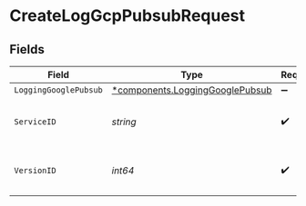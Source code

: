 # CreateLogGcpPubsubRequest


## Fields

| Field                                                                         | Type                                                                          | Required                                                                      | Description                                                                   | Example                                                                       |
| ----------------------------------------------------------------------------- | ----------------------------------------------------------------------------- | ----------------------------------------------------------------------------- | ----------------------------------------------------------------------------- | ----------------------------------------------------------------------------- |
| `LoggingGooglePubsub`                                                         | [*components.LoggingGooglePubsub](../../models/shared/logginggooglepubsub.md) | :heavy_minus_sign:                                                            | N/A                                                                           |                                                                               |
| `ServiceID`                                                                   | *string*                                                                      | :heavy_check_mark:                                                            | Alphanumeric string identifying the service.                                  | SU1Z0isxPaozGVKXdv0eY                                                         |
| `VersionID`                                                                   | *int64*                                                                       | :heavy_check_mark:                                                            | Integer identifying a service version.                                        | 1                                                                             |